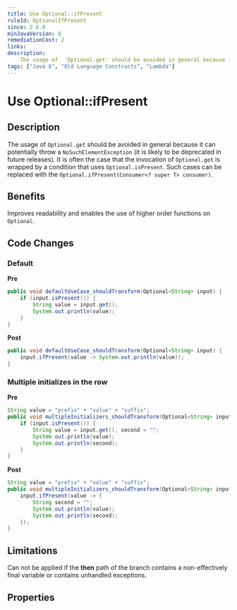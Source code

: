 ```yaml
---
title: Use Optional::ifPresent
ruleId: OptionalIfPresent
since: 2.6.0
minJavaVersion: 8
remediationCost: 2
links:
description:
    The usage of  'Optional.get' should be avoided in general because it can potentially throw a NoSuchElementException (it is likely to be deprecated in future releases).  It is often the case that the invocation of 'Optional.get' is wrapped by a condition that uses  'Optional.isPresent'. Such cases can be replaced with the 'Optional.ifPresent(Consumer<? super T> consumer)'.
tags: ["Java 8", "Old Language Constructs", "Lambda"]
---
```


# Use Optional::ifPresent

## Description

The usage of  `Optional.get` should be avoided in general because it can potentially throw a `NoSuchElementException` (it is likely to be deprecated in future releases).  It is often the case that the invocation of `Optional.get` is wrapped by a condition that uses  `Optional.isPresent`. Such cases can be replaced with the `Optional.ifPresent(Consumer<? super T> consumer)`.

## Benefits

Improves readability and enables the use of higher order functions on `Optional`.


## Code Changes

### Default

__Pre__

```java
public void defaultUseCase_shouldTransform(Optional<String> input) {
    if (input.isPresent()) {
        String value = input.get();
        System.out.println(value);
    }
}
```

__Post__

```java
public void defaultUseCase_shouldTransform(Optional<String> input) {
    input.ifPresent(value -> System.out.println(value));
}
```

### Multiple initializes in the row

__Pre__

```java
String value = "prefix" + "value" + "suffix";
public void multipleInitializers_shouldTransform(Optional<String> input) {
    if (input.isPresent()) {
        String value = input.get(), second = "";
        System.out.println(value);
        System.out.println(second);
    }
}
```

__Post__

```java
String value = "prefix" + "value" + "suffix";
public void multipleInitializers_shouldTransform(Optional<String> input) {
    input.ifPresent(value -> {
        String second = "";
        System.out.println(value);
        System.out.println(second);
    });
}
```

## Limitations

Can not be applied if the __then__ path of the branch contains a non-effectively final variable or contains unhandled exceptions.

<VersionNotice />


## Properties

<RuleProperties />
